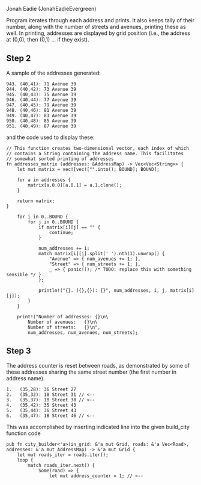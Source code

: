 Jonah Eadie (JonahEadieEvergreen)

Program iterates through each address and prints. It also keeps tally of their number, along with the number of streets and avenues, printing these as well. In printing, addresses are displayed by grid position (i.e.,
the address at (0,0), then (0,1) ... if they exist).

## Step 2

A sample of the addresses generated:

```
943. (40,41): 71 Avenue 39
944. (40,42): 73 Avenue 39
945. (40,43): 75 Avenue 39
946. (40,44): 77 Avenue 39
947. (40,45): 79 Avenue 39
948. (40,46): 81 Avenue 39
949. (40,47): 83 Avenue 39
950. (40,48): 85 Avenue 39
951. (40,49): 87 Avenue 39
```

and the code used to display these:

```
// This function creates two-dimensional vector, each index of which
// contains a String containing the address name. This facilitates
// somewhat sorted printing of addresses
fn addresses_matrix (addresses: &AddressMap) -> Vec<Vec<String>> {
    let mut matrix = vec![vec!["".into(); BOUND]; BOUND];

    for a in addresses {
        matrix[a.0.0][a.0.1] = a.1.clone();
    }

    return matrix;
}

    for i in 0..BOUND {
        for j in 0..BOUND {
            if matrix[i][j] == "" {
                continue;
            }

            num_addresses += 1;
            match matrix[i][j].split(' ').nth(1).unwrap() {
                "Avenue" => { num_avenues += 1; },
                "Street" => { num_streets += 1; },
                _ => { panic!(); /* TODO: replace this with something sensible */ }
            };

            println!("{}. ({},{}): {}", num_addresses, i, j, matrix[i][j]);
        }
    }

    print!("Number of addresses: {}\n\
        Number of avenues:   {}\n\
        Number of streets:   {}\n",
        num_addresses, num_avenues, num_streets);
```
## Step 3

The address counter is reset between roads, as demonstrated
by some of these addresses sharing the same street number (the first
number in address name).

```
1.   (35,28): 36 Street 27
2.   (35,32): 18 Street 31 // <--
3.   (35,37): 18 Street 38 // <--
4.   (35,42): 35 Street 43 
5.   (35,44): 36 Street 43
6.   (35,47): 18 Street 46 // <--
```

This was accomplished by inserting indicated line into the given build_city function code

```
pub fn city_builder<'a>(in_grid: &'a mut Grid, roads: &'a Vec<Road>, addresses: &'a mut AddressMap) -> &'a mut Grid {
    let mut roads_iter = roads.iter();
    loop {
        match roads_iter.next() {
            Some(road) => {
                let mut address_counter = 1; // <--
```
